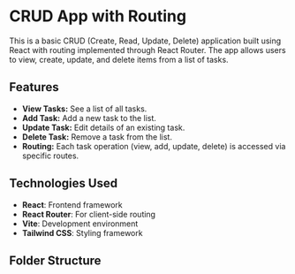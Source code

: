 # CRUD App with Routing

This is a basic CRUD (Create, Read, Update, Delete) application built using React with routing implemented through React Router. The app allows users to view, create, update, and delete items from a list of tasks.

## Features

- **View Tasks:** See a list of all tasks.
- **Add Task:** Add a new task to the list.
- **Update Task:** Edit details of an existing task.
- **Delete Task:** Remove a task from the list.
- **Routing:** Each task operation (view, add, update, delete) is accessed via specific routes.

## Technologies Used

- **React**: Frontend framework
- **React Router**: For client-side routing
- **Vite**: Development environment
- **Tailwind CSS**: Styling framework

## Folder Structure

